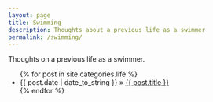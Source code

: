 ```yaml
---
layout: page
title: Swimming
description: Thoughts about a previous life as a swimmer
permalink: /swimming/
---
```


Thoughts on a previous life as a swimmer.

<ul>
  {% for post in site.categories.life %}
    <li>
        <span>{{ post.date | date_to_string }}</span> » <a href="{{ post.url }}" title="{{ post.title }}">{{ post.title }}</a>
        <meta name="description" content="{{ post.summary | escape }}">
        <meta name="keywords" content="{{ post.tags | join: ', ' | escape }}"/>
    </li>
  {% endfor %}
</ul>
